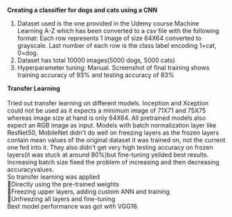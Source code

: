 **Creating a classifier for dogs and cats using a CNN**
1. Dataset used is the one provided in the Udemy course Machine Learning A-Z which has been converted to a csv file with the following format: Each row represents 1 image of size 64X64 converted to grayscale. Last number of each row is the class label encoding 1=cat, 0=dog.
2. Dataset has total 10000 images(5000 dogs, 5000 cats)
3. Hyperparameter tuning: Manual. Screenshot of final training shows training accuracy of 93% and testing accuracy of 83%

**Transfer Learning**<br/><br/>
Tried out transfer learning on different models. Inception and Xception could not be used as it expects a minimum image of 71X71 and 75X75 whereas image size at hand is only 64X64. All pretrained models also expect an RGB image as input. Models with batch normalization layer like ResNet50, MobileNet didn't do well on freezing layers as the frozen layers contain mean values of the original dataset it was trained on, not the current one fed into it. They also didn't get very high testing accuracy on frozen layers(it was stuck at around 80%)but fine-tuning yeilded best results. Increasing batch size fixed the problem of increasing and then decreasing accuracyvalues.<br/>
So transfer learning was applied<br/>
:herb:Directly using the pre-trained weights<br/>
:herb:Freezing upper layers, adding custom ANN and training<br/>
:herb:Unfreezing all layers and fine-tuning
<br/>
Best model performance was got with VGG16.


